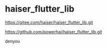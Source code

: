 # haiser_flutter_lib
https://gitee.com/haiser/haiser_flutter_lib.git

https://github.com/powerhai/haiser_flutter_lib.git


denyou